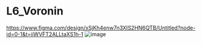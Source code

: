 # L6_Voronin
https://www.figma.com/design/xSjKh4enw7n3XIS2HN6QTB/Untitled?node-id=0-1&t=iiWVFT2ALLtaXS1h-1
![image](https://github.com/user-attachments/assets/0a6d1dbc-11dd-41c0-a979-795fd23db47f)
